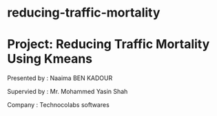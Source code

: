# reducing-traffic-mortality

# Project: Reducing Traffic Mortality Using Kmeans 

Presented by : Naaima BEN KADOUR 

Supervied by : Mr. Mohammed Yasin Shah

Company : Technocolabs softwares

